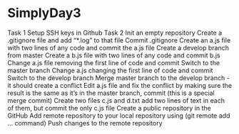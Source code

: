# SimplyDay3

Task 1 
Setup SSH keys in Github
Task 2
Init an empty repository
Create a .gitignore file and add “*.log” to that file
Commit .gitignore
Create an a.js file with two lines of any code and commit the a.js file
Create a develop branch from master
Create a b.js file with two lines of any code and commit b.js
Change a.js file removing the first line of code and commit
Switch to the master branch
Change a.js changing the first line of code and commit
Switch to the develop branch
Merge master branch to the develop branch - it should create a conflict 
Edit a.js file and fix the conflict by making sure the result is the same as it’s in the master branch, commit  (this is a special merge commit)
Create two files c.js and d.txt add two lines of text in each of them, but commit the only c.js file
Create a public repository in the GitHub
Add remote repository to your local repository using (git remote add … command)
Push changes to the remote repository
